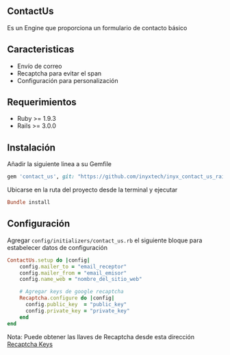 ## ContactUs

Es un Engine que proporciona un formulario de contacto básico

## Caracteristicas

- Envío de correo
- Recaptcha para evitar el span
- Configuración para personalización

## Requerimientos

* Ruby >= 1.9.3
* Rails >= 3.0.0

## Instalación

Añadir la siguiente linea a su Gemfile

```ruby
gem 'contact_us', git: "https://github.com/inyxtech/inyx_contact_us_rails.git"
```

Ubicarse en la ruta del proyecto desde la terminal y ejecutar

```ruby
Bundle install
```

## Configuración

Agregar `config/initializers/contact_us.rb` el siguiente bloque para estabelecer datos de configuración

```ruby
ContactUs.setup do |config|
	config.mailer_to = "email_receptor"
	config.mailer_from = "email_emisor"
	config.name_web = "nombre_del_sitio_web"

	# Agregar keys de google recaptcha
	Recaptcha.configure do |config|
	  config.public_key  = "public_key"
	  config.private_key = "private_key"
	end
end
```

Nota: Puede obtener las llaves de Recaptcha desde esta dirección [Recaptcha Keys]("https://www.google.com/recaptcha/admin") 